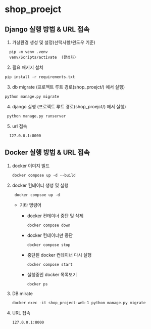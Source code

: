 # shop_proejct

## Django 실행 방법 & URL 접속 

1. 가상환경 생성 및 설정(선택사항/윈도우 기준)
```
  pip -m venv .venv
  venv/Scripts/activate  (활성화)
```
  
2. 필요 패키지 설치
```
pip install -r requirements.txt
 ```

3. db migrate (프로젝트 루트 경로(shop_proejct/) 에서 실행)
  ```
  python manage.py migrate
  ```

4. django 실행 (프로젝트 루트 경로(shop_proejct/) 에서 실행)
```
 python manage.py runserver
```

5. url 접속
```
  127.0.0.1:8000
```


## Docker 실행 방법 & URL 접속 

1. docker 이미지 빌드
   ```
   docker compose up -d --build
   ```
   
2. docker 컨테이너 생성 및 실행
   ```
    docker compsoe up -d
   ```
   - 기타 명령어

     * docker 컨테이너 중단 및 삭제
       ```
       docker compose down
       ```
     * docker 컨테이너만 중단
       ```
       docker compose stop
       ```
     * 중단된 docker 컨테이너 다시 실행
       ```
       docker compose start
       ```
     * 실행중인 docker 목록보기
       ```
       docker ps
       ```
    
3. DB mirate
   ```
   docker exec -it shop_project-web-1 python manage.py migrate
   ```
   
5. URL 접속
   ```
   127.0.0.1:8000
   ```
